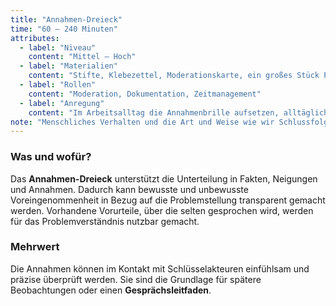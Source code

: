 ```yaml
---
title: "Annahmen-Dreieck"
time: "60 – 240 Minuten"
attributes:
  - label: "Niveau"
    content: "Mittel – Hoch"
  - label: "Materialien"
    content: "Stifte, Klebezettel, Moderationskarte, ein großes Stück Papier, z.B. Flipchart oder Rückseite eines Posters"
  - label: "Rollen"
    content: "Moderation, Dokumentation, Zeitmanagement"
  - label: "Anregung"
    content: "Im Arbeitsalltag die Annahmenbrille aufsetzen, alltägliche Aussagen in Fakten und Vermutungen unterscheiden und damit arbeiten"
note: "Menschliches Verhalten und die Art und Weise wie wir Schlussfolgerungen treffen, sind selten rein faktenbasiert. Der Nobelpreisträger D. Kahneman benennt zwei Strategien im Umgang mit der modernen Welt: schnelles Denken, das ständig aktiv ist, rasch und automatisch urteilt und langsames Denken, das anstrengt, Energie verbraucht und sich nur einschaltet, wenn im Strom des schnellen Denkens etwas Komplexes oder Unerwartetes auftaucht."
---
```


### Was und wofür?

Das **Annahmen-Dreieck** unterstützt die Unterteilung in Fakten, Neigungen und Annahmen. Dadurch kann bewusste und unbewusste Voreingenommenheit in Bezug auf die Problemstellung transparent gemacht werden. Vorhandene Vorurteile, über die selten gesprochen wird, werden für das Problemverständnis nutzbar gemacht.

### Mehrwert

Die Annahmen können im Kontakt mit Schlüsselakteuren einfühlsam und präzise überprüft werden. Sie sind die Grundlage für spätere Beobachtungen oder einen **Gesprächsleitfaden**.
